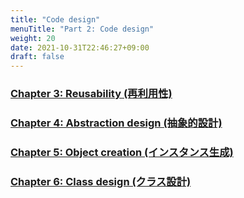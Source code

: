 ```yaml
---
title: "Code design"
menuTitle: "Part 2: Code design"
weight: 20
date: 2021-10-31T22:46:27+09:00
draft: false
---
```


### [Chapter 3: Reusability (再利用性)](/effective_kotlin/part_2/chapter_3)

### [Chapter 4: Abstraction design (抽象的設計)](/effective_kotlin/part_2/chapter_4)

### [Chapter 5: Object creation (インスタンス生成)](/effective_kotlin/part_2/chapter_5)

### [Chapter 6: Class design (クラス設計)](/effective_kotlin/part_2/chapter_6)
